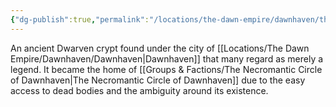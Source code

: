 ```yaml
---
{"dg-publish":true,"permalink":"/locations/the-dawn-empire/dawnhaven/the-dawnhaven-crypts/","updated":"2024-12-13T22:54:32.053+00:00"}
---
```


An ancient Dwarven crypt found under the city of [[Locations/The Dawn Empire/Dawnhaven/Dawnhaven\|Dawnhaven]] that many regard as merely a legend. It became the home of [[Groups & Factions/The Necromantic Circle of Dawnhaven\|The Necromantic Circle of Dawnhaven]] due to the easy access to dead bodies and the ambiguity around its existence. 